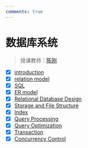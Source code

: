 ```yaml
---
comments: true
---
```


# 数据库系统

> 授课教师：[陈刚](https://dilab-zju.github.io/team.html)

- [x] [introduction](./lec1.md)
- [x] [relation model](./lec2.md)
- [x] [SQL](./sql.md)
- [x] [ER model](./ER.md)
- [x] [Relational Database Design](./lec7.md)
- [x] [Storage and File Structure](./lec8.md)
- [x] [Index](./indexing.md)
- [x] [Query Processing](./query.md)
- [x] [Query Optimization](./optimization.md)
- [x] [Transaction](./transaction.md)
- [x] [Concurrency Control](./concurrency.md)
